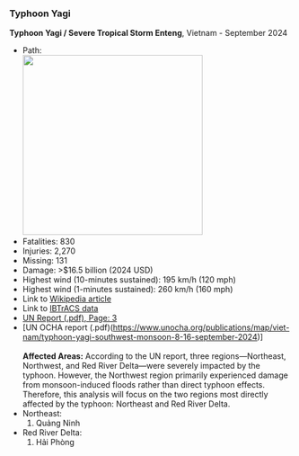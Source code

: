 ### Typhoon Yagi<br />
__Typhoon Yagi / Severe Tropical Storm Enteng__, Vietnam - September 2024<br />
  * Path: <br />
    <img src="https://upload.wikimedia.org/wikipedia/commons/c/c2/Yagi_2024_path.png" width="320"></img>
  * Fatalities: 830
  * Injuries: 2,270
  * Missing: 131
  * Damage: >$16.5 billion (2024 USD)
  * Highest wind (10-minutes sustained): 195 km/h (120 mph)
  * Highest wind (1-minutes sustained): 260 km/h (160 mph)
  * Link to [Wikipedia article](https://en.wikipedia.org/wiki/Typhoon_Yagi)
  * Link to [IBTrACS data](https://ncics.org/ibtracs/index.php?name=v04r01-2024246N14125)
  * [UN Report (.pdf), Page: 3](https://vietnam.un.org/sites/default/files/2024-09/VNM_HumanitarianNeedsPriorities_Final_English.pdf)
  * [UN OCHA report (.pdf)(https://www.unocha.org/publications/map/viet-nam/typhoon-yagi-southwest-monsoon-8-16-september-2024)]<br /><br />
__Affected Areas:__
According to the UN report, three regions—Northeast, Northwest, and Red River Delta—were severely impacted by the typhoon. However, the Northwest region primarily experienced damage from monsoon-induced floods rather than direct typhoon effects. Therefore, this analysis will focus on the two regions most directly affected by the typhoon: Northeast and Red River Delta.
  * Northeast:
    1. Quảng Ninh
  * Red River Delta:
    1. Hải Phòng
